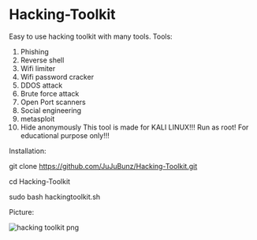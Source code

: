 # Hacking-Toolkit
Easy to use hacking toolkit with many tools. 
Tools:
1. Phishing
2. Reverse shell
3. Wifi limiter
4. Wifi password cracker
5. DDOS attack 
6. Brute force attack 
7. Open Port scanners
8. Social engineering
9. metasploit
10. Hide anonymously 
This tool is made for KALI LINUX!!!
Run as root! For educational purpose only!!!

Installation:

git clone https://github.com/JuJuBunz/Hacking-Toolkit.git

cd Hacking-Toolkit

sudo bash hackingtoolkit.sh

Picture:

![hacking toolkit png](https://user-images.githubusercontent.com/123039916/216785297-1b312c94-f851-42e4-bf43-2cbdea222149.png)
